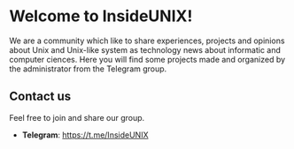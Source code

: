 # Welcome to InsideUNIX!
We are a community which like to share experiences, projects and opinions about Unix and Unix-like system as technology news about informatic and computer ciences. Here you will find some projects made and organized by the administrator from the Telegram group.



## Contact us
Feel free to join and share our group.

- **Telegram**: https://t.me/InsideUNIX